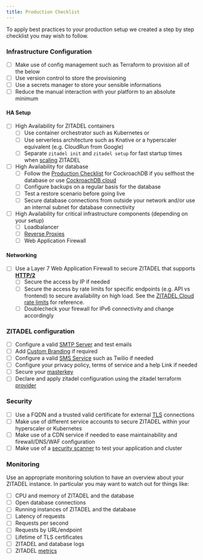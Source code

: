 ```yaml
---
title: Production Checklist
---
```



To apply best practices to your production setup we created a step by step checklist you may wish to follow.

### Infrastructure Configuration

- [ ] Make use of config management such as Terraform to provision all of the below
- [ ] Use version control to store the provisioning
- [ ] Use a secrets manager to store your sensible informations
- [ ] Reduce the manual interaction with your platform to an absolute minimum 
#### HA Setup
- [ ] High Availability for ZITADEL containers
  - [ ] Use container orchestrator such as Kubernetes or
  - [ ] Use serverless architecture such as Knative or a hyperscaler equivalent (e.g. CloudRun from Google)
  - [ ] Separate `zitadel init` and `zitadel setup` for fast startup times when [scaling](/docs/self-hosting/manage/updating_scaling) ZITADEL
- [ ] High Availability for database 
  - [ ] Follow the [Production Checklist](https://www.cockroachlabs.com/docs/stable/recommended-production-settings.html) for CockroachDB if you selfhost the database or use [CockroachDB cloud](https://www.cockroachlabs.com/docs/cockroachcloud/create-an-account.html)
  - [ ] Configure backups on a regular basis for the database
  - [ ] Test a restore scenario before going live
  - [ ] Secure database connections from outside your network and/or use an internal subnet for database connectivity
- [ ] High Availability for critical infrastructure components (depending on your setup)
  - [ ] Loadbalancer
  - [ ] [Reverse Proxies](https://zitadel.com/docs/self-hosting/manage/reverseproxy/reverse_proxy)
  - [ ] Web Application Firewall

#### Networking
- [ ] Use a Layer 7 Web Application Firewall to secure ZITADEL that supports **[HTTP/2](/docs/self-hosting/manage/http2)**
  - [ ] Secure the access by IP if needed
  - [ ] Secure the access by rate limits for specific endpoints (e.g. API vs frontend) to secure availability on high load. See the [ZITADEL Cloud rate limits](https://zitadel.com/docs/apis/ratelimits) for reference.
  - [ ] Doublecheck your firewall for IPv6 connectivity and change accordingly

### ZITADEL configuration
- [ ] Configure a valid [SMTP Server](/docs/guides/manage/console/instance-settings#smtp) and test emails
- [ ] Add [Custom Branding](/docs/guides/manage/customize/branding) if required
- [ ] Configure a valid [SMS Service](/docs/guides/manage/console/instance-settings#sms) such as Twilio if needed
- [ ] Configure your privacy policy, terms of service and a help Link if needed
- [ ] Secure your [masterkey](https://zitadel.com/docs/self-hosting/manage/configure)
- [ ] Declare and apply zitadel configuration using the zitadel terraform [provider](https://github.com/zitadel/terraform-provider-zitadel) 

### Security
- [ ] Use a FQDN and a trusted valid certificate for external [TLS](/docs/self-hosting/manage/tls_modes#http2) connections
- [ ] Make use of different service accounts to secure ZITADEL within your hyperscaler or Kubernetes 
- [ ] Make use of a CDN service if needed to ease maintainability and firewall/DNS/WAF configuration
- [ ] Make use of a [security scanner](https://owasp.org/www-community/Vulnerability_Scanning_Tools) to test your application and cluster

### Monitoring
Use an appropriate monitoring solution to have an overview about your ZITADEL instance. In particular you may want to watch out for things like:

- [ ] CPU and memory of ZITADEL and the database
- [ ] Open database connections
- [ ] Running instances of ZITADEL and the database
- [ ] Latency of requests
- [ ] Requests per second
- [ ] Requests by URL/endpoint
- [ ] Lifetime of TLS certificates
- [ ] ZITADEL and database logs
- [ ] ZITADEL [metrics](/docs/apis/observability/metrics)
